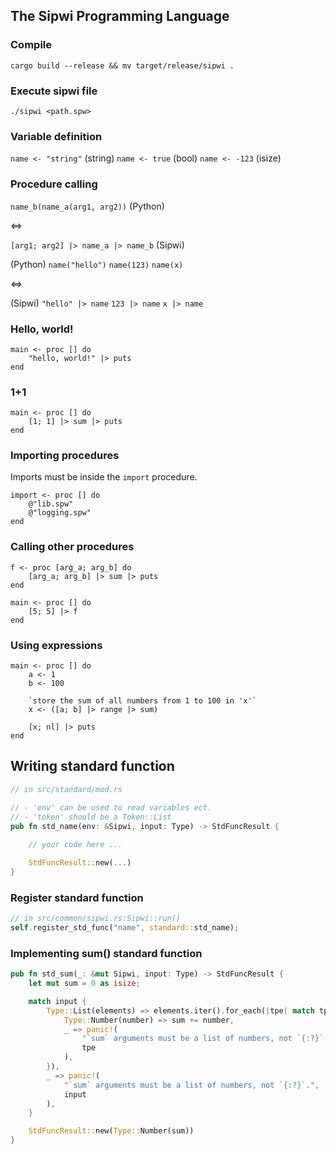 ## The Sipwi Programming Language

### Compile

`cargo build --release && mv target/release/sipwi .`

### Execute sipwi file

`./sipwi <path.spw>`

### Variable definition

`name <- "string"` (string)
`name <- true` (bool)
`name <- -123` (isize)

### Procedure calling

`name_b(name_a(arg1, arg2))` (Python)

<=>

`[arg1; arg2] |> name_a |> name_b` (Sipwi)


(Python)
`name("hello")`
`name(123)`
`name(x)`

<=>

(Sipwi)
`"hello" |> name`
`123 |> name`
`x |> name`


### Hello, world!

```
main <- proc [] do
    "hello, world!" |> puts
end
```

### 1+1

```
main <- proc [] do
    [1; 1] |> sum |> puts
end
```

### Importing procedures

Imports must be inside the `import` procedure.

```
import <- proc [] do
    @"lib.spw"
    @"logging.spw"
end
```

### Calling other procedures

```
f <- proc [arg_a; arg_b] do
    [arg_a; arg_b] |> sum |> puts
end

main <- proc [] do
    [5; 5] |> f
end
```

### Using expressions

```
main <- proc [] do
    a <- 1
    b <- 100

    `store the sum of all numbers from 1 to 100 in 'x'`
    x <- ([a; b] |> range |> sum)

    [x; nl] |> puts
end
```

## Writing standard function

```rust
// in src/standard/mod.rs

// - 'env' can be used to read variables ect.
// - 'token' should be a Token::List
pub fn std_name(env: &Sipwi, input: Type) -> StdFuncResult {
 
    // your code here ...

    StdFuncResult::new(...)
}
```

### Register standard function

```rust
// in src/common/sipwi.rs:Sipwi::run()
self.register_std_func("name", standard::std_name);
```

### Implementing sum() standard function

```rust
pub fn std_sum(_: &mut Sipwi, input: Type) -> StdFuncResult {
    let mut sum = 0 as isize;

    match input {
        Type::List(elements) => elements.iter().for_each(|tpe| match tpe {
            Type::Number(number) => sum += number,
            _ => panic!(
                "`sum` arguments must be a list of numbers, not `{:?}`.",
                tpe
            ),
        }),
        _ => panic!(
            "`sum` arguments must be a list of numbers, not `{:?}`.",
            input
        ),
    }

    StdFuncResult::new(Type::Number(sum))
}

```
